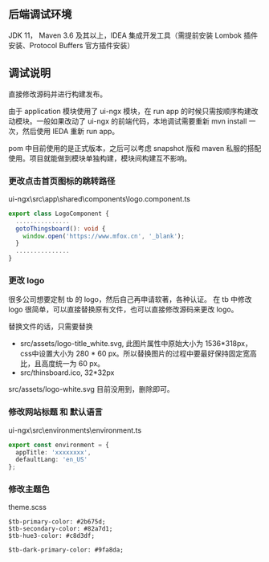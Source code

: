 ## 后端调试环境

JDK 11， Maven 3.6 及其以上，IDEA 集成开发工具（需提前安装 Lombok 插件安装、Protocol Buffers 官方插件安装）

## 调试说明

直接修改源码并进行构建发布。

由于 application 模块使用了 ui-ngx 模块，在 run app 的时候只需按顺序构建改动模块。一般如果改动了 ui-ngx 的前端代码，本地调试需要重新 mvn install 一次，然后使用 IEDA 重新  run app。

pom 中目前使用的是正式版本，之后可以考虑 snapshot 版和 maven 私服的搭配使用。项目就能做到模块单独构建，模块间构建互不影响。

### 更改点击首页图标的跳转路径

ui-ngx\src\app\shared\components\logo.component.ts

```ts
export class LogoComponent {
  ...............
  gotoThingsboard(): void {
    window.open('https://www.mfox.cn', '_blank');
  }
  ...............
}
```

### 更改 logo

很多公司想要定制 tb 的 logo，然后自己再申请软著，各种认证。 在 tb 中修改 logo 很简单，可以直接替换原有文件，也可以直接修改源码来更改 logo。

替换文件的话，只需要替换
* src/assets/logo-title_white.svg, 此图片属性中原始大小为 1536*318px，css中设置大小为 280 * 60 px。所以替换图片的过程中要最好保持固定宽高比，且高度统一为 60 px。
* src/thinsboard.ico, 32*32px

src/assets/logo-white.svg 目前没用到，删除即可。

### 修改网站标题 和 默认语言

ui-ngx\src\environments\environment.ts
```ts
export const environment = {
  appTitle: 'xxxxxxxx',
  defaultLang: 'en_US'
};
```

### 修改主题色

theme.scss
```
$tb-primary-color: #2b675d;
$tb-secondary-color: #82a7d1;
$tb-hue3-color: #c8d3df;

$tb-dark-primary-color: #9fa8da;
```
